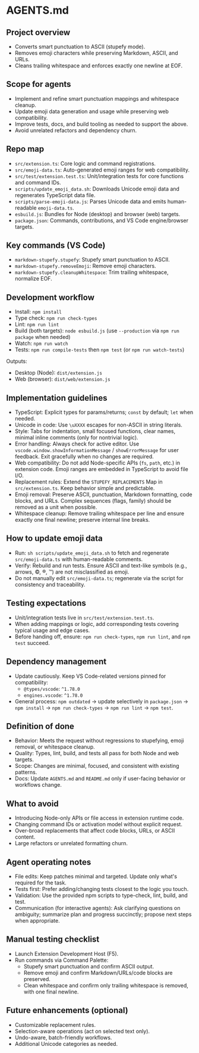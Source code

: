 # AGENTS.md

## Project overview

- Converts smart punctuation to ASCII (stupefy mode).
- Removes emoji characters while preserving Markdown, ASCII, and URLs.
- Cleans trailing whitespace and enforces exactly one newline at EOF.

## Scope for agents

- Implement and refine smart punctuation mappings and whitespace cleanup.
- Update emoji data generation and usage while preserving web compatibility.
- Improve tests, docs, and build tooling as needed to support the above.
- Avoid unrelated refactors and dependency churn.

## Repo map

- `src/extension.ts`: Core logic and command registrations.
- `src/emoji-data.ts`: Auto-generated emoji ranges for web compatibility.
- `src/test/extension.test.ts`: Unit/integration tests for core functions and command IDs.
- `scripts/update_emoji_data.sh`: Downloads Unicode emoji data and regenerates TypeScript data file.
- `scripts/parse-emoji-data.js`: Parses Unicode data and emits human-readable `emoji-data.ts`.
- `esbuild.js`: Bundles for Node (desktop) and browser (web) targets.
- `package.json`: Commands, contributions, and VS Code engine/browser targets.

## Key commands (VS Code)

- `markdown-stupefy.stupefy`: Stupefy smart punctuation to ASCII.
- `markdown-stupefy.removeEmoji`: Remove emoji characters.
- `markdown-stupefy.cleanupWhitespace`: Trim trailing whitespace, normalize EOF.

## Development workflow

- Install: `npm install`
- Type check: `npm run check-types`
- Lint: `npm run lint`
- Build (both targets): `node esbuild.js` (use `--production` via `npm run package` when needed)
- Watch: `npm run watch`
- Tests: `npm run compile-tests` then `npm test` (or `npm run watch-tests`)

Outputs:

- Desktop (Node): `dist/extension.js`
- Web (browser): `dist/web/extension.js`

## Implementation guidelines

- TypeScript: Explicit types for params/returns; `const` by default; `let` when needed.
- Unicode in code: Use `\uXXXX` escapes for non-ASCII in string literals.
- Style: Tabs for indentation, small focused functions, clear names, minimal inline comments (only for nontrivial logic).
- Error handling: Always check for active editor. Use `vscode.window.showInformationMessage` / `showErrorMessage` for user feedback. Exit gracefully when no changes are required.
- Web compatibility: Do not add Node-specific APIs (`fs`, `path`, etc.) in extension code. Emoji ranges are embedded in TypeScript to avoid file I/O.
- Replacement rules: Extend the `STUPEFY_REPLACEMENTS` Map in `src/extension.ts`. Keep behavior simple and predictable.
- Emoji removal: Preserve ASCII, punctuation, Markdown formatting, code blocks, and URLs. Complex sequences (flags, family) should be removed as a unit when possible.
- Whitespace cleanup: Remove trailing whitespace per line and ensure exactly one final newline; preserve internal line breaks.

## How to update emoji data

- Run: `sh scripts/update_emoji_data.sh` to fetch and regenerate `src/emoji-data.ts` with human-readable comments.
- Verify: Rebuild and run tests. Ensure ASCII and text-like symbols (e.g., arrows, &copy;, &reg;, &trade;) are not misclassified as emoji.
- Do not manually edit `src/emoji-data.ts`; regenerate via the script for consistency and traceability.

## Testing expectations

- Unit/integration tests live in `src/test/extension.test.ts`.
- When adding mappings or logic, add corresponding tests covering typical usage and edge cases.
- Before handing off, ensure: `npm run check-types`, `npm run lint`, and `npm test` succeed.

## Dependency management

- Update cautiously. Keep VS Code-related versions pinned for compatibility:
  - `@types/vscode`: `^1.78.0`
  - `engines.vscode`: `^1.78.0`
- General process: `npm outdated` -> update selectively in `package.json` -> `npm install` -> `npm run check-types` -> `npm run lint` -> `npm test`.

## Definition of done

- Behavior: Meets the request without regressions to stupefying, emoji removal, or whitespace cleanup.
- Quality: Types, lint, build, and tests all pass for both Node and web targets.
- Scope: Changes are minimal, focused, and consistent with existing patterns.
- Docs: Update `AGENTS.md` and `README.md` only if user-facing behavior or workflows change.

## What to avoid

- Introducing Node-only APIs or file access in extension runtime code.
- Changing command IDs or activation model without explicit request.
- Over-broad replacements that affect code blocks, URLs, or ASCII content.
- Large refactors or unrelated formatting churn.

## Agent operating notes

- File edits: Keep patches minimal and targeted. Update only what's required for the task.
- Tests first: Prefer adding/changing tests closest to the logic you touch.
- Validation: Use the provided npm scripts to type-check, lint, build, and test.
- Communication (for interactive agents): Ask clarifying questions on ambiguity; summarize plan and progress succinctly; propose next steps when appropriate.

## Manual testing checklist

- Launch Extension Development Host (F5).
- Run commands via Command Palette:
  - Stupefy smart punctuation and confirm ASCII output.
  - Remove emoji and confirm Markdown/URLs/code blocks are preserved.
  - Clean whitespace and confirm only trailing whitespace is removed, with one final newline.

## Future enhancements (optional)

- Customizable replacement rules.
- Selection-aware operations (act on selected text only).
- Undo-aware, batch-friendly workflows.
- Additional Unicode categories as needed.
